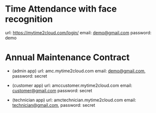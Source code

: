 # Time Attendance with face recognition
  url: https://mytime2cloud.com/login/
  email: demo@gmail.com
  password: demo
      
# Annual Maintenance Contract
  - (admin app) 
  url: amc.mytime2cloud.com 
  email: demo@gmail.com, 
  password: secret
    
- (customer app)
  url: amccustomer.mytime2cloud.com 
  email: customer@gmail.com
  password: secret

- (technician app)
  url: amctechnician.mytime2cloud.com
  email: technician@gmail.com, 
  password: secret
